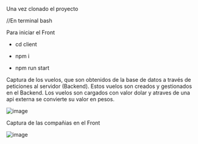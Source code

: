 Una vez clonado el proyecto 

//En terminal bash

Para iniciar el Front

- cd client
  
- npm i
  

- npm run start



Captura de los vuelos, que son obtenidos de la base de datos a través de peticiones al servidor (Backend). Estos vuelos son creados y gestionados en el Backend. Los vuelos son cargados con valor dolar y atraves de una api externa se convierte su valor en pesos.

![image](https://github.com/FlorIniguez/ApiFlights-Front-Back/assets/122651005/ca9aca2c-c76a-4e50-b870-10b673acfadc)

Captura de las compañias en el Front

![image](https://github.com/FlorIniguez/ApiFlights-Front-Back/assets/122651005/3e6a7542-2d00-4dc5-86a2-502253f760da)



